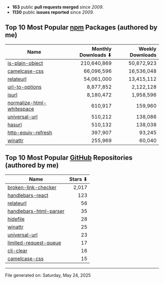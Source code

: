 - **163** public **pull requests merged** since *2009*.
- **1130** public **issues reported** since *2009*.

## Top 10 Most Popular [npm](https://npmjs.com) Packages (authored by me)

| Name | Monthly Downloads ⬇ | Weekly Downloads |
| ---- | -------------------: | ---------------: |
| [is-plain-object](https://www.npmjs.com/package/is-plain-object) | 210,640,869 | 50,872,923 |
| [camelcase-css](https://www.npmjs.com/package/camelcase-css) | 66,096,596 | 16,536,048 |
| [relateurl](https://www.npmjs.com/package/relateurl) | 54,061,000 | 13,415,112 |
| [url-to-options](https://www.npmjs.com/package/url-to-options) | 8,877,852 | 2,122,128 |
| [isurl](https://www.npmjs.com/package/isurl) | 8,180,472 | 1,958,596 |
| [normalize-html-whitespace](https://www.npmjs.com/package/normalize-html-whitespace) | 610,917 | 159,960 |
| [universal-url](https://www.npmjs.com/package/universal-url) | 510,212 | 138,086 |
| [hasurl](https://www.npmjs.com/package/hasurl) | 510,132 | 138,038 |
| [http-equiv-refresh](https://www.npmjs.com/package/http-equiv-refresh) | 397,907 | 93,245 |
| [winattr](https://www.npmjs.com/package/winattr) | 255,969 | 60,040 |

## Top 10 Most Popular [GitHub](https://github.com) Repositories (authored by me)

| Name | Stars ⬇ |
| ---- | -------: |
| [broken-link-checker](https://github.com/stevenvachon/broken-link-checker) | 2,017 |
| [handlebars-react](https://github.com/stevenvachon/handlebars-react) | 123 |
| [relateurl](https://github.com/stevenvachon/relateurl) | 56 |
| [handlebars-html-parser](https://github.com/stevenvachon/handlebars-html-parser) | 35 |
| [hidefile](https://github.com/stevenvachon/hidefile) | 28 |
| [winattr](https://github.com/stevenvachon/winattr) | 25 |
| [universal-url](https://github.com/stevenvachon/universal-url) | 23 |
| [limited-request-queue](https://github.com/stevenvachon/limited-request-queue) | 17 |
| [cli-clear](https://github.com/stevenvachon/cli-clear) | 16 |
| [camelcase-css](https://github.com/stevenvachon/camelcase-css) | 15 |

---
File generated on: Saturday, May 24, 2025